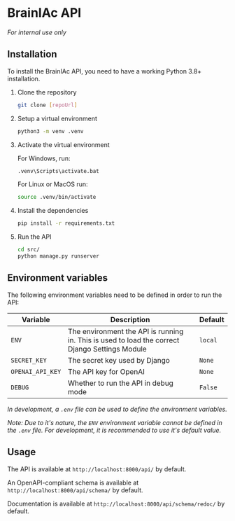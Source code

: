 # **BrainIAc API**
*For internal use only*


## Installation
To install the BrainIAc API, you need to have a working Python 3.8+ installation.

1. Clone the repository
    ```bash
    git clone [repoUrl]
    ```
2. Setup a virtual environment
    ```bash
    python3 -m venv .venv
    ```
3. Activate the virtual environment
    
    For Windows, run:
    ```bash
    .venv\Scripts\activate.bat
    ```
    For Linux or MacOS run:
    ```bash
    source .venv/bin/activate
    ```
4. Install the dependencies
    ```bash
    pip install -r requirements.txt
    ```
5. Run the API
    ```bash
    cd src/
    python manage.py runserver
    ```

## Environment variables
The following environment variables need to be defined in order to run the API:

| Variable         | Description                                                                                    | Default |
| ---------------- | ---------------------------------------------------------------------------------------------- | ------- |
| `ENV`            | The environment the API is running in. This is used to load the correct Django Settings Module | `local`   |
| `SECRET_KEY`     | The secret key used by Django                                                                  | `None`  |
| `OPENAI_API_KEY` | The API key for OpenAI                                                                         | `None`  |
| `DEBUG`          | Whether to run the API in debug mode                                                           | `False` |

*In development, a `.env` file can be used to define the environment variables.*

*Note: Due to it's nature, the `ENV` environment variable cannot be defined in the `.env` file. For development, it is recommended to use it's default value.*


## Usage
The API is available at `http://localhost:8000/api/` by default.

An OpenAPI-compliant schema is available at `http://localhost:8000/api/schema/` by default.

Documentation is available at `http://localhost:8000/api/schema/redoc/` by default.


